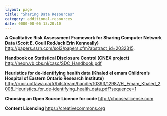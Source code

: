 ```yaml
---
layout: page
title: "Sharing Data Resources"
category: additional-resources
date: 0000-08-06 13:20:10
---
```

**A Qualitative Risk Assessment Framework for Sharing Computer Network Data (Scott E. Coull RedJack Erin Kenneally)**
http://papers.ssrn.com/sol3/papers.cfm?abstract_id=2032315.

**Handbook on Statistical Disclosure Control (CNEX project)**
http://neon.vb.cbs.nl/casc/SDC_Handbook.pdf

**Heuristics for de-identifying health data (Khaled el emam Children’s Hospital of Eastern Ontario Research Institute)**
http://ruor.uottawa.ca/fr/bitstream/handle/10393/12987/El_Emam_Khaled_2008_Heuristics_for_de-identifying_health_data.pdf?sequence=1

**Choosing an Open Source Licence for code**
http://choosealicense.com

**Content Licencing**
https://creativecommons.org
